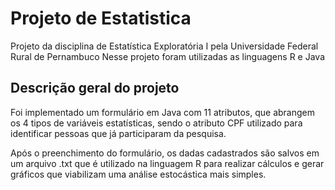 # Projeto de Estatistica
Projeto da disciplina de Estatística Exploratória I pela Universidade Federal Rural de Pernambuco
Nesse projeto foram utilizadas as linguagens R e Java

## Descrição geral do projeto 

Foi implementado um formulário em Java com 11 atributos, que abrangem os 4 tipos de variáveis estatísticas, sendo o atributo CPF utilizado para identificar pessoas que já participaram da pesquisa.

Após o preenchimento do formulário, os dadas cadastrados são salvos em um arquivo .txt que é utilizado na linguagem R para realizar cálculos e gerar gráficos que viabilizam uma análise estocástica mais simples.

